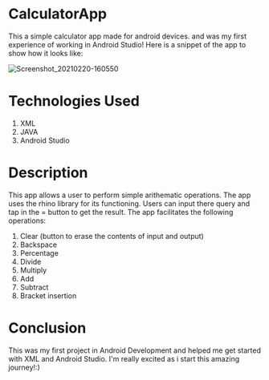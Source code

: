 # CalculatorApp
This a simple calculator app made for android devices. and was my first experience of working in Android Studio! Here is a snippet of the app to show how it looks like:

![Screenshot_20210220-160550](https://user-images.githubusercontent.com/69216934/108603725-9fb81d00-73cf-11eb-9fb9-90380e747fe4.jpg)


# Technologies Used

1. XML
2. JAVA
3. Android Studio

# Description

This app allows a user to perform simple arithematic operations. The app uses the rhino library for its functioning. Users can input there query and tap in the = button to get the result. The app facilitates the following operations:
1. Clear (button to erase the contents of input and output)
2. Backspace
3. Percentage
4. Divide
5. Multiply
6. Add
7. Subtract
8. Bracket insertion

# Conclusion

This was my first project in Android Development and helped me get started with XML and Android Studio. I'm really excited as i start this amazing journey!:)
